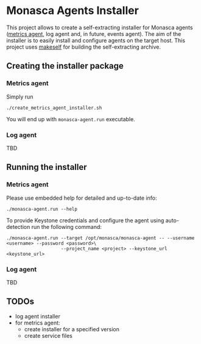# Monasca Agents Installer

This project allows to create a self-extracting installer for Monasca agents
([metrics agent](https://github.com/openstack/monasca-agent), log agent and, in future, events agent).
The aim of the installer is to easily install and configure agents on the target host.
This project uses [makeself](https://github.com/megastep/makeself/) for building the self-extracting archive.

## Creating the installer package

### Metrics agent
Simply run
```
./create_metrics_agent_installer.sh
```

You will end up with `monasca-agent.run` executable.

### Log agent
TBD


## Running the installer

### Metrics agent
Please use embedded help for detailed and up-to-date info:

```
./monasca-agent.run --help
```

To provide Keystone credentials and configure the agent using auto-detection run the following command:

```
./monasca-agent.run --target /opt/monasca/monasca-agent -- --username <username> --password <password>\
                    --project_name <project> --keystone_url <keystone_url>
```

### Log agent
TBD


## TODOs

- log agent installer
- for metrics agent:
    - create installer for a specified version
    - create service files

